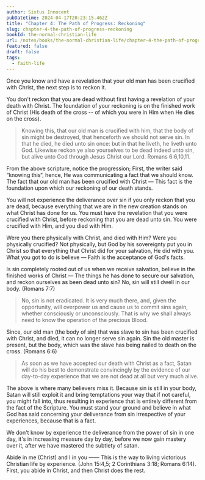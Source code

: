 ```yaml
---
author: Sixtus Innocent
pubDatetime: 2024-04-17T20:23:15.462Z
title: "Chapter 4: The Path of Progress: Reckoning"
slug: chapter-4-the-path-of-progress-reckoning
bookId: the-normal-christian-life
url: /notes/books/the-normal-christian-life/chapter-4-the-path-of-progress-reckoning
featured: false
draft: false
tags:
  - faith-life
---
```


Once you know and have a revelation that your old man has been crucified with Christ, the next step is to reckon it.

You don't reckon that you are dead without first having a revelation of your death with Christ. The foundation of your reckoning is on the finished work of Christ (His death of the cross -- of which you were in Him when He dies on the cross).

> Knowing this, that our old man is crucified with him, that the body of sin might be destroyed, that henceforth we should not serve sin. In that he died, he died unto sin once: but in that he liveth, he liveth unto God. Likewise reckon ye also yourselves to be dead indeed unto sin, but alive unto God through Jesus Christ our Lord. Romans 6:6,10,11.

From the above scripture, notice the progression; First, the writer said “knowing this“, hence, He was communicating a fact that we should know. The fact that our old man has been crucified with Christ — This fact is the foundation upon which our reckoning of our death stands.

You will not experience the deliverance over sin if you only reckon that you are dead, because everything that we are in the new creation stands on what Christ has done for us. You must have the revelation that you were crucified with Christ, before reckoning that you are dead unto sin. You were crucified with Him, and you died with Him.

Were you there physically with Christ, and died with Him? Were you physically crucified? Not physically, but God by his sovereignty put you in Christ so that everything that Christ did for your salvation, He did with you. What you got to do is believe — Faith is the acceptance of God's facts.

Is sin completely rooted out of us when we receive salvation, believe in the finished works of Christ — The things he has done to secure our salvation, and reckon ourselves as been dead unto sin? No, sin will still dwell in our body. (Romans 7:7)

> No, sin is not eradicated. It is very much there, and, given the opportunity, will overpower us and cause us to commit sins again, whether consciously or unconsciously. That is why we shall always need to know the operation of the precious Blood.

Since, our old man (the body of sin) that was slave to sin has been crucified with Christ, and died, it can no longer serve sin again. Sin the old master is present, but the body, which was the slave has being nailed to death on the cross. (Romans 6:6)

> As soon as we have accepted our death with Christ as a fact, Satan will do his best to demonstrate convincingly by the evidence of our day-to-day experience that we are not dead at all but very much alive.

The above is where many believers miss it. Because sin is still in your body, Satan will still exploit it and bring temptations your way that if not careful, you might fall into, thus resulting in experience that is entirely different from the fact of the Scripture. You must stand your ground and believe in what God has said concerning your deliverance from sin irrespective of your experiences, because that is a fact.

We don't know by experience the deliverance from the power of sin in one day, it's in increasing measure day by day, before we now gain mastery over it, after we have mastered the subtlety of satan.

Abide in me (Christ) and I in you —— This is the way to living victorious Christian life by experience. (John 15:4,5; 2 Corinthians 3:18; Romans 6:14). First, you abide in Christ, and then Christ does the rest.
